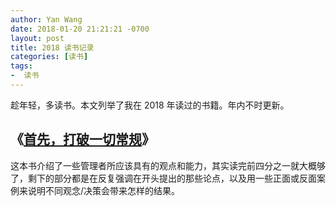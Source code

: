 ```yaml
---
author: Yan Wang
date: 2018-01-20 21:21:21 -0700
layout: post
title: 2018 读书记录
categories: [读书]
tags:
-  读书
---
```


趁年轻，多读书。本文列举了我在 2018 年读过的书籍。年内不时更新。


## 《[首先，打破一切常规](https://www.amazon.cn/dp/B00EU6DRDM)》

这本书介绍了一些管理者所应该具有的观点和能力，其实读完前四分之一就大概够了，剩下的部分都是在反复强调在开头提出的那些论点，以及用一些正面或反面案例来说明不同观念/决策会带来怎样的结果。

